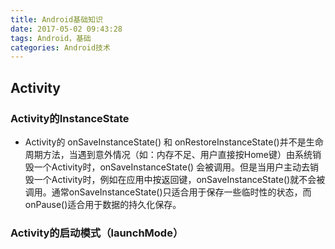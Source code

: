 ```yaml
---
title: Android基础知识
date: 2017-05-02 09:43:28
tags: Android，基础
categories: Android技术
---
```


## Activity
### Activity的InstanceState
- Activity的 onSaveInstanceState() 和 onRestoreInstanceState()并不是生命周期方法，当遇到意外情况（如：内存不足、用户直接按Home键）由系统销毁一个Activity时，onSaveInstanceState() 会被调用。但是当用户主动去销毁一个Activity时，例如在应用中按返回键，onSaveInstanceState()就不会被调用。通常onSaveInstanceState()只适合用于保存一些临时性的状态，而onPause()适合用于数据的持久化保存。

### Activity的启动模式（launchMode）
